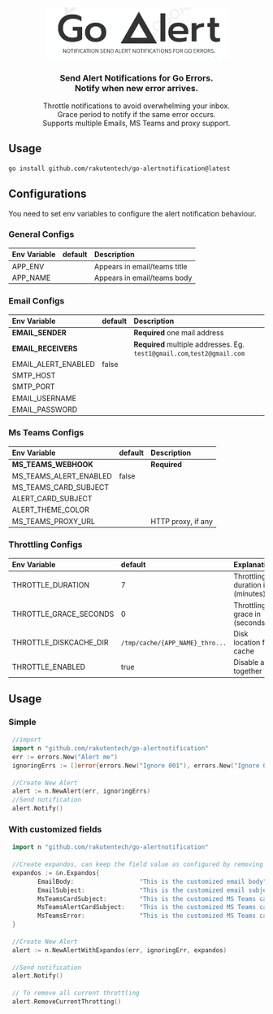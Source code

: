 <p align="center">
  <a href="https://github.com/rakutentech/go-alertnotification">
    <img alt="go-alertnotification" src="logo.png" width="360">
  </a>
</p>

<h3 align="center">Send Alert Notifications for Go Errors.<br>Notify when new error arrives.</h3>

<p align="center">
  Throttle notifications to avoid overwhelming your inbox.
  <br>
  Grace period to notify if the same error occurs.
  <br>
  Supports multiple Emails, MS Teams and proxy support.
</p>

## Usage

```bash
go install github.com/rakutentech/go-alertnotification@latest
```

## Configurations

You need to set env variables to configure the alert notification behaviour.

### General Configs


| Env Variable | default | Description                  |
| :----------- | :------ | :--------------------------- |
| APP_ENV      |         | Appears in email/teams title |
| APP_NAME     |         | Appears in email/teams body  |


### Email Configs

| Env Variable        | default | Description                                                              |
| :------------------ | :------ | :----------------------------------------------------------------------- |
| **EMAIL_SENDER**    |         | **Required** one mail address                                            |
| **EMAIL_RECEIVERS** |         | **Required** multiple addresses. Eg. `test1@gmail.com`,`test2@gmail.com` |
| EMAIL_ALERT_ENABLED | false   |                                                                          |
| SMTP_HOST           |         |                                                                          |
| SMTP_PORT           |         |                                                                          |
| EMAIL_USERNAME      |         |                                                                          |
| EMAIL_PASSWORD      |         |                                                                          |

### Ms Teams Configs

| Env Variable           | default | Description        |
| :--------------------- | :------ | :----------------- |
| **MS_TEAMS_WEBHOOK**   |         | **Required**       |
| MS_TEAMS_ALERT_ENABLED | false   |                    |
| MS_TEAMS_CARD_SUBJECT  |         |                    |
| ALERT_CARD_SUBJECT     |         |                    |
| ALERT_THEME_COLOR      |         |                    |
| MS_TEAMS_PROXY_URL     |         | HTTP proxy, if any |

### Throttling Configs

| Env Variable           | default                         | Explanation                      |
| :--------------------- | :------------------------------ | :------------------------------- |
| THROTTLE_DURATION      | 7                               | Throttling duration in (minutes) |
| THROTTLE_GRACE_SECONDS | 0                               | Throttling grace in (seconds)    |
| THROTTLE_DISKCACHE_DIR | `/tmp/cache/{APP_NAME}_thro...` | Disk location for cache          |
| THROTTLE_ENABLED       | true                            | Disable all together             |

## Usage

### Simple

```go
 //import
 import n "github.com/rakutentech/go-alertnotification"
 err := errors.New("Alert me")
 ignoringErrs := []error{errors.New("Ignore 001"), errors.New("Ignore 002")};

 //Create New Alert
 alert := n.NewAlert(err, ignoringErrs)
 //Send notification
 alert.Notify()
```

### With customized fields

```go
 import n "github.com/rakutentech/go-alertnotification"

 //Create expandos, can keep the field value as configured by removing that field from expandos
 expandos := &n.Expandos{
        EmailBody:                  "This is the customized email body",
        EmailSubject:               "This is the customized email subject",
        MsTeamsCardSubject:         "This is the customized MS Teams card summary",
        MsTeamsAlertCardSubject:    "This is the customized MS Teams card title",
        MsTeamsError:               "This is the customized MS Teams card error message",
 }

 //Create New Alert
 alert := n.NewAlertWithExpandos(err, ignoringErr, expandos)

 //Send notification
 alert.Notify()

 // To remove all current throttling
 alert.RemoveCurrentThrotting()

```